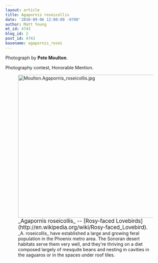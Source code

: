 ```yaml
---
layout: article
title: Agapornis roseicollis
date: '2010-09-06 12:00:00 -0700'
author: Matt Young
mt_id: 4743
blog_id: 2
post_id: 4743
basename: agapornis_rosei
---
```

Photograph by **Pete Moulton**.

Photography contest, Honorable Mention.

<figure>
<img src="/PT/uploads/2010/Moulton.Agapornis_roseicollis.jpg" alt="Moulton.Agapornis_roseicollis.jpg" width="600" height="449" />
<figcaption markdown="span">
<big>_Agapornis roseicollis_ -- [Rosy-faced Lovebirds](http://en.wikipedia.org/wiki/Rosy-faced_Lovebird).</big> _A. roseicollis_ have established a large and growing feral population in the Phoenix metro area. The Sonoran desert habitats serve them very well, and they're thriving on a diet composed largely of mesquite beans and nesting in cavities in the saguaros or in the spaces under roof tiles.

</figcaption>
</figure>

